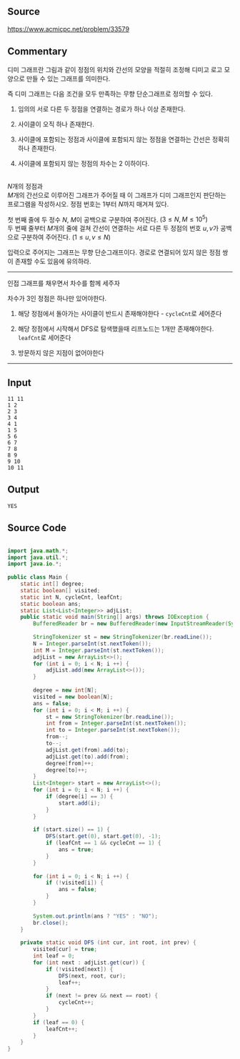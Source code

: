 ## Source
https://www.acmicpc.net/problem/33579  
  
## Commentary
  
디미 그래프란 그림과 같이 정점의 위치와 간선의 모양을 적절히 조정해 디미고 로고 모양으로 만들 수 있는 그래프를 의미한다.  
  
즉 디미 그래프는 다음 조건을 모두 만족하는 무향 단순그래프로 정의할 수 있다.  
  
1. 임의의 서로 다른 두 정점을 연결하는 경로가 하나 이상 존재한다.  
  
2. 사이클이 오직 하나 존재한다.  
  
3. 사이클에 포함되는 정점과 사이클에 포함되지 않는 정점을 연결하는 간선은 정확히 하나 존재한다.  
  
4. 사이클에 포함되지 않는 정점의 차수는 $2$ 이하이다.  
  
   
$N$개의 정점과  
$M$개의 간선으로 이루어진 그래프가 주어질 때 이 그래프가 디미 그래프인지 판단하는 프로그램을 작성하시오. 정점 번호는  $1$부터  $N$까지 매겨져 있다.  
  
첫 번째 줄에 두 정수  $N$,  $M$이 공백으로 구분하여 주어진다.  $(3 \leq N, M \leq 10^5)$   
두 번째 줄부터  $M$개의 줄에 걸쳐 간선이 연결하는 서로 다른 두 정점의 번호  $u, v$가 공백으로 구분하여 주어진다.  $(1 \leq u, v \leq N)$   

입력으로 주어지는 그래프는 무향 단순그래프이다. 경로로 연결되어 있지 않은 정점 쌍이 존재할 수도 있음에 유의하라.  
  
---  
  
인접 그래프를 채우면서 차수를 함께 세주자

차수가 3인 정점은 하나만 있어야한다.

1. 해당 정점에서 돌아가는 사이클이 반드시 존재해야한다 - `cycleCnt`로 세어준다

2. 해당 정점에서 시작해서 DFS로 탐색했을때 리프노드는 1개만 존재해야한다. `leafCnt`로 세어준다

3. 방문하지 않은 지점이 없어야한다

---

## Input

```
11 11  
1 2  
2 3  
3 4  
4 1  
1 5  
5 6  
6 7  
7 8  
8 9  
9 10  
10 11  
```

## Output

```
YES  

```


## Source Code

```java

import java.math.*;  
import java.util.*;  
import java.io.*;  
  
public class Main {  
    static int[] degree;  
    static boolean[] visited;  
    static int N, cycleCnt, leafCnt;  
    static boolean ans;  
    static List<List<Integer>> adjList;  
    public static void main(String[] args) throws IOException {  
        BufferedReader br = new BufferedReader(new InputStreamReader(System.in));  
  
        StringTokenizer st = new StringTokenizer(br.readLine());  
        N = Integer.parseInt(st.nextToken());  
        int M = Integer.parseInt(st.nextToken());  
        adjList = new ArrayList<>();  
        for (int i = 0; i < N; i ++) {  
            adjList.add(new ArrayList<>());  
        }  
  
        degree = new int[N];  
        visited = new boolean[N];  
        ans = false;  
        for (int i = 0; i < M; i ++) {  
            st = new StringTokenizer(br.readLine());  
            int from = Integer.parseInt(st.nextToken());  
            int to = Integer.parseInt(st.nextToken());  
            from--;  
            to--;  
            adjList.get(from).add(to);  
            adjList.get(to).add(from);  
            degree[from]++;  
            degree[to]++;  
        }  
        List<Integer> start = new ArrayList<>();  
        for (int i = 0; i < N; i ++) {  
            if (degree[i] == 3) {  
                start.add(i);  
            }  
        }  
  
        if (start.size() == 1) {  
            DFS(start.get(0), start.get(0), -1);  
            if (leafCnt == 1 && cycleCnt == 1) {  
                ans = true;  
            }  
        }  
  
        for (int i = 0; i < N; i ++) {  
            if (!visited[i]) {  
                ans = false;  
            }  
        }  
  
        System.out.println(ans ? "YES" : "NO");  
        br.close();  
    }  
  
    private static void DFS (int cur, int root, int prev) {  
        visited[cur] = true;  
        int leaf = 0;  
        for (int next : adjList.get(cur)) {  
            if (!visited[next]) {  
                DFS(next, root, cur);  
                leaf++;  
            }  
            if (next != prev && next == root) {  
                cycleCnt++;  
            }  
        }  
        if (leaf == 0) {  
            leafCnt++;  
        }  
    }  
}  
```
  